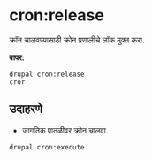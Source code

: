 # cron:release
क्रॉन चालवण्यासाठी क्रोन प्रणालीचे लॉक मुक्त करा.

**वापर:**
```
drupal cron:release
cror
```

## उदाहरणे
* जागतिक पातळीवर क्रोन चालवा.
```
drupal cron:execute
```
